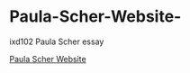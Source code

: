 # Paula-Scher-Website-
ixd102 Paula Scher essay

[Paula Scher Website](https://deirbhilekennedy.github.io/paula-scher-website-/paula_scher.html)
